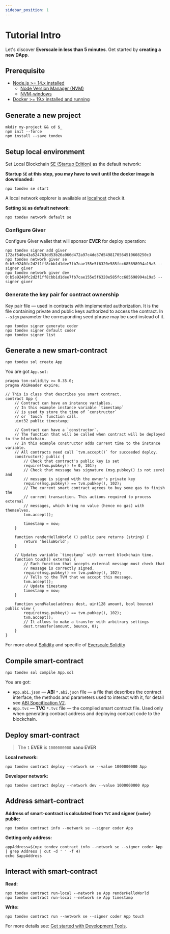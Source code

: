 ```yaml
---
sidebar_position: 1
---
```


# Tutorial Intro

Let's discover **Everscale in less than 5 minutes**.
Get started by **creating a new DApp**.

## Prerequisite

- [Node.js >= 14.x installed](https://nodejs.org)
  - [Node Version Manager (NVM)](https://github.com/nvm-sh/nvm)
  - [NVM-windows](https://github.com/coreybutler/nvm-windows)
- [Docker >= 19.x installed and running](https://docs.docker.com/desktop/#download-and-install)

## Generate a new project

```shell
mkdir my-project && cd $_
npm init --force
npm install --save tondev
```

## Setup local environment

Set Local Blockchain [SE (Startup Edition)](https://github.com/tonlabs/tonos-se) as the default network:

**Startup `SE` at this step, you may have to wait until the docker image is downloaded:**
```shell
npx tondev se start
```

A local network explorer is available at [localhost](http://localhost) check it.

**Setting `SE` as default network:** 
```shell
npx tondev network default se
```

### Configure Giver

Configure Giver wallet that will sponsor **EVER** for deploy operation:

```shell
npx tondev signer add giver 172af540e43a524763dd53b26a066d472a97c4de37d5498170564510608250c3
npx tondev network giver se 0:b5e9240fc2d2f1ff8cbb1d1dee7fb7cae155e5f6320e585fcc685698994a19a5 --signer giver
npx tondev network giver dev 0:b5e9240fc2d2f1ff8cbb1d1dee7fb7cae155e5f6320e585fcc685698994a19a5 --signer giver
```

### Generate the key pair for contract ownership

Key pair file — used in contracts with implemented authorization. It is the file containing private and public keys authorized to access the contract. In `--sign` parameter the corresponding seed phrase may be used instead of it.

```shell
npx tondev signer generate coder
npx tondev signer default coder
npx tondev signer list 
```

## Generate a new smart-contract

```shell
npx tondev sol create App
```

You are got `App.sol`:

```solidity
pragma ton-solidity >= 0.35.0;
pragma AbiHeader expire;

// This is class that describes you smart contract.
contract App {
    // Contract can have an instance variables.
    // In this example instance variable `timestamp`
    // is used to store the time of `constructor`
    // or `touch` function call.
    uint32 public timestamp;

    // Contract can have a `constructor`. 
    // The function that will be called when contract will be deployed to the blockchain.
    // In this example constructor adds current time to the instance variable.
    // All contracts need call `tvm.accept()` for succeeded deploy.
    constructor() public {
        // Check that contract's public key is set
        require(tvm.pubkey() != 0, 101);
        // Check that message has signature (msg.pubkey() is not zero) and
        // message is signed with the owner's private key
        require(msg.pubkey() == tvm.pubkey(), 102);
        // The current smart contract agrees to buy some gas to finish the
        // current transaction. This actions required to process external
        // messages, which bring no value (hence no gas) with themselves.
        tvm.accept();

        timestamp = now;
    }

    function renderHelloWorld () public pure returns (string) {
        return 'helloWorld';
    }

    // Updates variable `timestamp` with current blockchain time.
    function touch() external {
        // Each function that accepts external message must check that
        // message is correctly signed.
        require(msg.pubkey() == tvm.pubkey(), 102);
        // Tells to the TVM that we accept this message.
        tvm.accept();
        // Update timestamp
        timestamp = now;
    }

    function sendValue(address dest, uint128 amount, bool bounce) public view {
        require(msg.pubkey() == tvm.pubkey(), 102);
        tvm.accept();
        // It allows to make a transfer with arbitrary settings
        dest.transfer(amount, bounce, 0);
    }
}
```

For more about [Solidity](https://docs.soliditylang.org/en/v0.8.10/structure-of-a-contract.html) and specific of [Everscale Solidity](https://github.com/tonlabs/TON-Solidity-Compiler/blob/master/API.md)

## Compile smart-contract

```shell
npx tondev sol compile App.sol
```

You are got:

- `App.abi.json` — **ABI** `*.abi.json` file — a file that describes the contract interface, the methods and parameters used to interact with it, for detail see [ABI Specification V2](https://docs.ton.dev/86757ecb2/p/40ba94-abi-specification-v2).
- `App.tvc` — **TVC** `*.tvc` file — the compiled smart contract file. Used only when generating contract address and deploying contract code to the blockchain.

## Deploy smart-contract

> The `1` **EVER** is `1000000000` **nano EVER**

**Local network:**
```shell
npx tondev contract deploy --network se --value 1000000000 App
```

**Developer network:**
```shell
npx tondev contract deploy --network dev --value 1000000000 App
```

## Address smart-contract

**Address of smart-contract is calculated from `TVC` and signer (`coder`) public:**
```shell
npx tondev contract info --network se --signer coder App
```

**Getting only address:**
```shell
appAddress=$(npx tondev contract info --network se --signer coder App | grep Address | cut -d ' ' -f 4)
echo $appAddress
```

## Interact with smart-contract

**Read:**
```shell
npx tondev contract run-local --network se App renderHelloWorld
npx tondev contract run-local --network se App timestamp
```

**Write:**
```shell
npx tondev contract run --network se --signer coder App touch
```

For more details see: [Get started with Development Tools](https://github.com/tonlabs/tondev/blob/main/docs/quick_start.md#table-of-contents).
